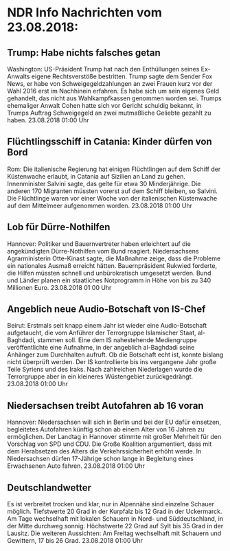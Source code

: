 # NDR Info Nachrichten vom 23.08.2018:


## Trump: Habe nichts falsches getan
Washington: US-Präsident Trump hat nach den Enthüllungen seines Ex-Anwalts eigene Rechtsverstöße bestritten. Trump sagte dem Sender Fox News, er habe von Schweigegeldzahlungen an zwei Frauen kurz vor der Wahl 2016 erst im Nachhinein erfahren. Es habe sich um sein eigenes Geld gehandelt, das nicht aus Wahlkampfkassen genommen worden sei. Trumps ehemaliger Anwalt Cohen hatte sich vor Gericht schuldig bekannt, in Trumps Auftrag Schweigegeld an zwei mutmaßliche Geliebte gezahlt zu haben. 23.08.2018 01:00 Uhr 

## Flüchtlingsschiff in Catania: Kinder dürfen von Bord
Rom: Die italienische Regierung hat einigen Flüchtlingen auf dem Schiff der Küstenwache erlaubt, in Catania auf Sizilien an Land zu gehen. Innenminister Salvini sagte, das gelte für etwa 30 Minderjährige. Die anderen 170 Migranten müssten vorerst auf dem Schiff bleiben, so Salvini. Die Flüchtlinge waren vor einer Woche von der italienischen Küstenwache auf dem Mittelmeer aufgenommen worden. 23.08.2018 01:00 Uhr 

## Lob für Dürre-Nothilfen
Hannover: Politiker und Bauernvertreter haben erleichtert auf die angekündigten Dürre-Nothilfen vom Bund reagiert. Niedersachsens Agrarministerin Otte-Kinast sagte, die Maßnahme zeige, dass die Probleme ein nationales Ausmaß erreicht hätten. Bauernpräsident Rukwied forderte, die Hilfen müssten schnell und unbürokratisch umgesetzt werden. Bund und Länder planen ein staatliches Notprogramm in Höhe von bis zu 340 Millionen Euro. 23.08.2018 01:00 Uhr 

## Angeblich neue Audio-Botschaft von IS-Chef
Beirut: Erstmals seit knapp einem Jahr ist wieder eine Audio-Botschaft aufgetaucht, die vom Anführer der Terrorgruppe Islamischer Staat, al-Baghdadi, stammen soll. Eine dem IS nahestehende Mediengruppe veröffentlichte eine Aufnahme, in der angeblich al-Baghdadi seine Anhänger zum Durchhalten aufruft. Ob die Botschaft echt ist, konnte bislang nicht überprüft werden. Der IS kontrollierte bis ins vergangene Jahr große Teile Syriens und des Iraks. Nach zahlreichen Niederlagen wurde die Terrorgruppe aber in ein kleineres Wüstengebiet zurückgedrängt. 23.08.2018 01:00 Uhr 

## Niedersachsen treibt Autofahren ab 16 voran
Hannover: Niedersachsen will sich in Berlin und bei der EU dafür einsetzen, begleitetes Autofahren künftig schon ab einem Alter von 16 Jahren zu ermöglichen. Der Landtag in Hannover stimmte mit großer Mehrheit für den Vorschlag von SPD und CDU. Die Große Koalition argumentiert, dass mit dem Herabsetzen des Alters die Verkehrssicherheit erhöht werde. In Niedersachsen dürfen 17-Jährige schon lange in Begleitung eines Erwachsenen Auto fahren. 23.08.2018 01:00 Uhr 

## Deutschlandwetter
Es ist verbreitet trocken und klar, nur in Alpennähe sind einzelne Schauer möglich. Tiefstwerte 20 Grad in der Kurpfalz bis 12 Grad in der Uckermarck. Am Tage wechselhaft mit lokalen Schauern in Nord- und Süddeutschland, in der Mitte durchweg sonnig. Höchstwerte 22 Grad auf Sylt bis 35 Grad in der Lausitz. Die weiteren Aussichten: Am Freitag wechselhaft mit Schauern und Gewittern, 17 bis 26 Grad. 23.08.2018 01:00 Uhr 
